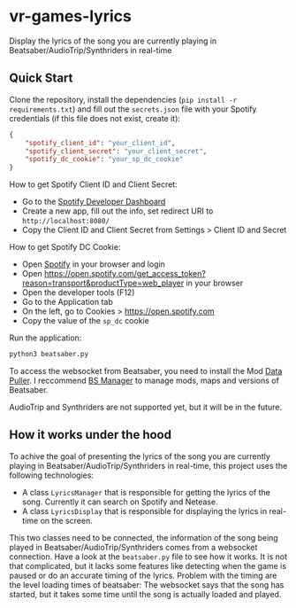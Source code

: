 # vr-games-lyrics
Display the lyrics of the song you are currently playing in Beatsaber/AudioTrip/Synthriders in real-time

## Quick Start
Clone the repository, install the dependencies (`pip install -r requirements.txt`) and fill out the `secrets.json` file with your Spotify credentials (if this file does not exist, create it):
```json
{
    "spotify_client_id": "your_client_id",
    "spotify_client_secret": "your_client_secret",
    "spotify_dc_cookie": "your_sp_dc_cookie"
}
```

How to get Spotify Client ID and Client Secret:
- Go to the [Spotify Developer Dashboard](https://developer.spotify.com/dashboard/)
- Create a new app, fill out the info, set redirect URI to `http://localhost:8080/`
- Copy the Client ID and Client Secret from Settings > Client ID and Secret

How to get Spotify DC Cookie:
- Open [Spotify](https://www.spotify.com/) in your browser and login
- Open https://open.spotify.com/get_access_token?reason=transport&productType=web_player in your browser
- Open the developer tools (F12)
- Go to the Application tab
- On the left, go to Cookies > https://open.spotify.com
- Copy the value of the `sp_dc` cookie

Run the application:
```bash
python3 beatsaber.py
```
To access the websocket from Beatsaber, you need to install the Mod [Data Puller](https://github.com/ReadieFur/BSDataPuller). I reccommend [BS Manager](https://github.com/Zagrios/bs-manager) to manage mods, maps and versions of Beatsaber.

AudioTrip and Synthriders are not supported yet, but it will be in the future.

## How it works under the hood
To achive the goal of presenting the lyrics of the song you are currently playing in Beatsaber/AudioTrip/Synthriders in real-time, this project uses the following technologies:
- A class `LyricsManager` that is responsible for getting the lyrics of the song. Currently it can search on Spotify and Netease.
- A class `LyricsDisplay` that is responsible for displaying the lyrics in real-time on the screen.

This two classes need to be connected, the information of the song being played in Beatsaber/AudioTrip/Synthriders comes from a websocket connection. Have a look at the `beatsaber.py` file to see how it works. It is not that complicated, but it lacks some features like detecting when the game is paused or do an accurate timing of the lyrics. Problem with the timing are the level loading times of beatsaber: The websocket says that the song has started, but it takes some time until the song is actually loaded and played. 
